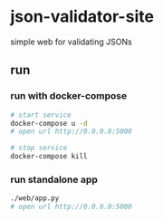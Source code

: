 # json-validator-site
simple web for validating JSONs

## run

### run with docker-compose

```bash
# start service
docker-compose u -d
# open url http://0.0.0.0:5000

# stop service
docker-compose kill
```

### run standalone app

```bash
./web/app.py
# open url http://0.0.0.0:5000
```
